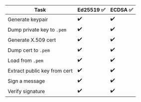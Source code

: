 | Task						   | Ed25519 ✅	 | ECDSA ✅ |
|------------------------------|-------------|----------|
| Generate keypair			   |     ✔️	     |    ✔️    |
| Dump private key to `.pem`   |     ✔️	     |    ✔️    |
| Generate X.509 cert		   |     ✔️	     |    ✔️    |
| Dump cert to `.pem`		   |     ✔️	     |    ✔️    |
| Load from `.pem`		       |     ✔️	     |    ✔️    |
| Extract public key from cert |     ✔️	     |    ✔️    |
| Sign a message			   |     ✔️	     |    ✔️    |
| Verify signature			   |     ✔️	     |    ✔️    |

